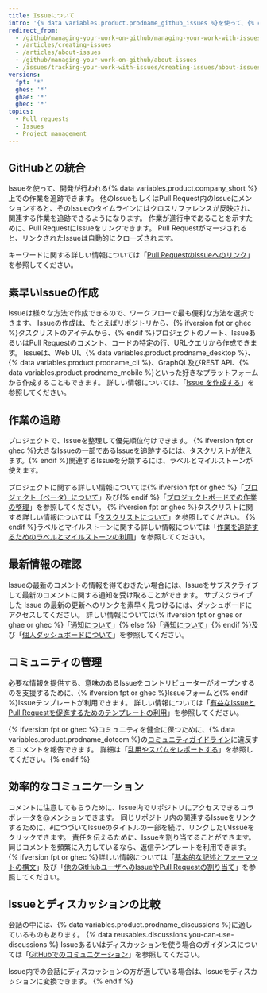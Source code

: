 ```yaml
---
title: Issueについて
intro: '{% data variables.product.prodname_github_issues %}を使って、{% data variables.product.company_short %}での作業に関するアイデア、フィードバック、タスク、バグを追跡してください。'
redirect_from:
  - /github/managing-your-work-on-github/managing-your-work-with-issues-and-pull-requests/about-issues
  - /articles/creating-issues
  - /articles/about-issues
  - /github/managing-your-work-on-github/about-issues
  - /issues/tracking-your-work-with-issues/creating-issues/about-issues
versions:
  fpt: '*'
  ghes: '*'
  ghae: '*'
  ghec: '*'
topics:
  - Pull requests
  - Issues
  - Project management
---
```


## GitHubとの統合

Issueを使って、開発が行われる{% data variables.product.company_short %}上での作業を追跡できます。 他のIssueもしくはPull Request内のIssueにメンションすると、そのIssueのタイムラインにはクロスリファレンスが反映され、関連する作業を追跡できるようになります。 作業が進行中であることを示すために、Pull RequestにIssueをリンクできます。 Pull Requestがマージされると、リンクされたIssueは自動的にクローズされます。

キーワードに関する詳しい情報については「[Pull RequestのIssueへのリンク](issues/tracking-your-work-with-issues/linking-a-pull-request-to-an-issue#linking-a-pull-request-to-an-issue-using-a-keyword)」を参照してください。

## 素早いIssueの作成

Issueは様々な方法で作成できるので、ワークフローで最も便利な方法を選択できます。 Issueの作成は、たとえばリポジトリから、{% ifversion fpt or ghec %}タスクリストのアイテムから、{% endif %}プロジェクトのノート、IssueあるいはPull Requestのコメント、コードの特定の行、URLクエリから作成できます。 Issueは、Web UI、{% data variables.product.prodname_desktop %}、{% data variables.product.prodname_cli %}、GraphQL及びREST API、{% data variables.product.prodname_mobile %}といった好きなプラットフォームから作成することもできます。 詳しい情報については、「[Issue を作成する](/issues/tracking-your-work-with-issues/creating-issues/creating-an-issue)」を参照してください。

## 作業の追跡

プロジェクトで、Issueを整理して優先順位付けできます。 {% ifversion fpt or ghec %}大きなIssueの一部であるIssueを追跡するには、タスクリストが使えます。{% endif %}関連するIssueを分類するには、ラベルとマイルストーンが使えます。

プロジェクトに関する詳しい情報については{% ifversion fpt or ghec %}「[プロジェクト（ベータ）について](/issues/trying-out-the-new-projects-experience/about-projects)」及び{% endif %}「[プロジェクトボードでの作業の整理](/issues/organizing-your-work-with-project-boards)」を参照してください。 {% ifversion fpt or ghec %}タスクリストに関する詳しい情報については「[タスクリストについて](/issues/tracking-your-work-with-issues/creating-issues/about-task-lists)」を参照してください。 {% endif %}ラベルとマイルストーンに関する詳しい情報については「[作業を追跡するためのラベルとマイルストーンの利用](/issues/using-labels-and-milestones-to-track-work)」を参照してください。

## 最新情報の確認

Issueの最新のコメントの情報を得ておきたい場合には、Issueをサブスクライブして最新のコメントに関する通知を受け取ることができます。 サブスクライブした Issue の最新の更新へのリンクを素早く見つけるには、ダッシュボードにアクセスしてください。 詳しい情報については{% ifversion fpt or ghes or ghae or ghec %}「[通知について](/github/managing-subscriptions-and-notifications-on-github/about-notifications)」{% else %}「[通知について](/github/receiving-notifications-about-activity-on-github/about-notifications)」{% endif %}及び「[個人ダッシュボードについて](/articles/about-your-personal-dashboard)」を参照してください。

## コミュニティの管理

必要な情報を提供する、意味のあるIssueをコントリビューターがオープンするのを支援するために、{% ifversion fpt or ghec %}Issueフォームと{% endif %}Issueテンプレートが利用できます。 詳しい情報については「[有益なIssueとPull Requestを促進するためのテンプレートの利用](/communities/using-templates-to-encourage-useful-issues-and-pull-requests)」を参照してください。

{% ifversion fpt or ghec %}コミュニティを健全に保つために、{% data variables.product.prodname_dotcom %}の[コミュニティガイドライン](/free-pro-team@latest/github/site-policy/github-community-guidelines)に違反するコメントを報告できます。 詳細は「[乱用やスパムをレポートする](/communities/maintaining-your-safety-on-github/reporting-abuse-or-spam)」を参照してください。{% endif %}

## 効率的なコミュニケーション

コメントに注意してもらうために、Issue内でリポジトリにアクセスできるコラボレータを@メンションできます。 同じリポジトリ内の関連するIssueをリンクするために、`#`につづいてIssueのタイトルの一部を続け、リンクしたいIssueをクリックできます。 責任を伝えるために、Issueを割り当てることができます。 同じコメントを頻繁に入力しているなら、返信テンプレートを利用できます。
{% ifversion fpt or ghec %}詳しい情報については「[基本的な記述とフォーマットの構文](/get-started/writing-on-github/getting-started-with-writing-and-formatting-on-github/basic-writing-and-formatting-syntax)」及び「[他のGitHubユーザへのIssueやPull Requestの割り当て](/issues/tracking-your-work-with-issues/assigning-issues-and-pull-requests-to-other-github-users)」を参照してください。

## Issueとディスカッションの比較

会話の中には、{% data variables.product.prodname_discussions %}に適しているものもあります。 {% data reusables.discussions.you-can-use-discussions %} Issueあるいはディスカッションを使う場合のガイダンスについては「[GitHubでのコミュニケーション](/github/getting-started-with-github/quickstart/communicating-on-github)」を参照してください。

Issue内での会話にディスカッションの方が適している場合は、Issueをディスカッションに変換できます。
{% endif %}
